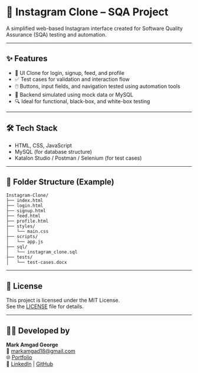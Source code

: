 
# 📸 Instagram Clone – SQA Project

A simplified web-based Instagram interface created for Software Quality Assurance (SQA) testing and automation.

---

## ✨ Features

- 🧪 UI Clone for login, signup, feed, and profile
- ✅ Test cases for validation and interaction flow
- 🖱️ Buttons, input fields, and navigation tested using automation tools
- 💾 Backend simulated using mock data or MySQL
- 🔍 Ideal for functional, black-box, and white-box testing

---

## 🛠️ Tech Stack

- HTML, CSS, JavaScript
- MySQL (for database structure)
- Katalon Studio / Postman / Selenium (for test cases)

---

## 📁 Folder Structure (Example)

```
Instagram-Clone/
├── index.html
├── login.html
├── signup.html
├── feed.html
├── profile.html
├── styles/
│   └── main.css
├── scripts/
│   └── app.js
├── sql/
│   └── instagram_clone.sql
├── tests/
│   └── test-cases.docx
```

---



## 📄 License

This project is licensed under the MIT License.  
See the [LICENSE](./LICENSE) file for details.

---

## 👨‍💻 Developed by

**Mark Amgad George**  
📧 [markamgad18@gmail.com](mailto:markamgad18@gmail.com)  
🌐 [Portfolio](https://mark-a-portfolio.netlify.app)  
🔗 [LinkedIn](https://www.linkedin.com/in/mark-amgad) | [GitHub](https://github.com/markamgad1234)
